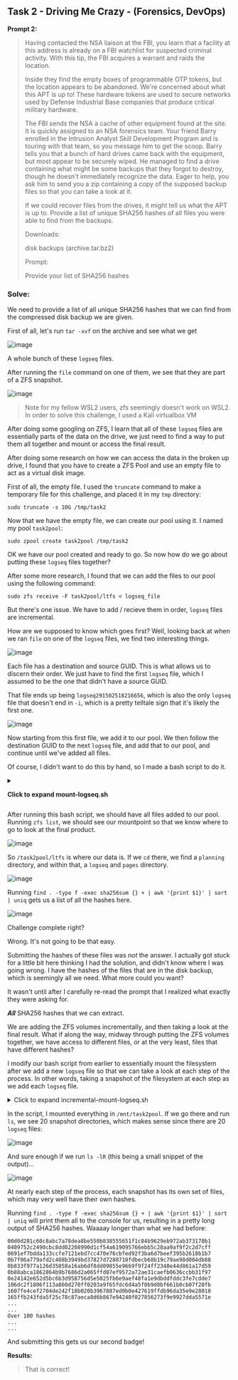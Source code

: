 ## Task 2 - Driving Me Crazy - (Forensics, DevOps)

**Prompt 2:**

>Having contacted the NSA liaison at the FBI, you learn that a facility at this address is already on a FBI watchlist for suspected criminal activity.
>With this tip, the FBI acquires a warrant and raids the location.
>
>Inside they find the empty boxes of programmable OTP tokens, but the location appears to be abandoned. We're concerned about what this APT is up to! These hardware tokens are used to secure networks used by Defense Industrial Base companies that produce critical military hardware.
>
>The FBI sends the NSA a cache of other equipment found at the site. It is quickly assigned to an NSA forensics team. Your friend Barry enrolled in the Intrusion Analyst Skill Development Program and is touring with that team, so you message him to get the scoop. Barry tells you that a bunch of hard drives came back with the equipment, but most appear to be securely wiped. He managed to find a drive containing what might be some backups that they forgot to destroy, though he doesn't immediately recognize the data. Eager to help, you ask him to send you a zip containing a copy of the supposed backup files so that you can take a look at it.
>
>If we could recover files from the drives, it might tell us what the APT is up to. Provide a list of unique SHA256 hashes of all files you were able to find from the backups.
>
>Downloads:
>
>disk backups (archive.tar.bz2)
>
>Prompt:
>
>Provide your list of SHA256 hashes

### Solve:

We need to provide a list of all unique SHA256 hashes that we can find from the compressed disk backup we are given. 

First of all, let's run `tar -xvf` on the archive and see what we get

![image](https://github.com/user-attachments/assets/8238973b-17d9-4248-af7b-227e53e31eb5)

A whole bunch of these `logseq` files. 

After running the `file` command on one of them, we see that they are part of a ZFS snapshot. 

![image](https://github.com/user-attachments/assets/7dedd90d-0032-4933-9e6e-525947bc2cf4)

>Note for my fellow WSL2 users, zfs seemingly doesn't work on WSL2. In order to solve this challenge, I used a Kali virtualbox VM

After doing some googling on ZFS, I learn that all of these `logseq` files are essentially parts of the data on the drive, we just need to find a way to put them all together and mount or access the final result. 

After doing some research on how we can access the data in the broken up drive, I found that you have to create a ZFS Pool and use an empty file to act as a virtual disk image. 

First of all, the empty file. I used the `truncate` command to make a temporary file for this challenge, and placed it in my `tmp` directory:

`sudo truncate -s 10G /tmp/task2`

Now that we have the empty file, we can create our pool using it. I named my pool `task2pool`:

`sudo zpool create task2pool /tmp/task2`

OK we have our pool created and ready to go. So now how do we go about putting these `logseq` files together?

After some more research, I found that we can add the files to our pool using the following command:

`sudo zfs receive -F task2pool/ltfs < logseq_file`

But there's one issue. We have to add / recieve them in order, `logseq` files are incremental. 

How are we supposed to know which goes first? Well, looking back at when we ran `file` on one of the `logseq` files, we find two interesting things. 

![image](https://github.com/user-attachments/assets/8710e057-96e6-4732-b552-a9e968b0e4fa)

Each file has a destination and source GUID. This is what allows us to discern their order. We just have to find the first `logseq` file, which I assumed to be the one that didn't have a source GUID. 

That file ends up being `logseq291502518216656`, which is also the only `logseq` file that doesn't end in `-i`, which is a pretty telltale sign that it's likely the first one. 

![image](https://github.com/user-attachments/assets/f9091675-d7eb-492b-93d5-b87dc02a770b)

Now starting from this first file, we add it to our pool. We then follow the destination GUID to the next `logseq` file, and add that to our pool, and continue until we've added all files. 

Of course, I didn't want to do this by hand, so I made a bash script to do it. 

<details>

<Summary> 
   
   **Click to expand mount-logseq.sh**
    
</Summary>
    
```bash
#!/bin/bash

# Function to extract GUID from a snapshot file
get_guid() {
    local file=$1
    # Extract the GUID from the snapshot file using file command and grep
    local guid=$(file "$file" | grep -oP '(?<=destination GUID: )[^\s]+')
    echo "$guid"
}

# Function to extract the source GUID from a snapshot file
get_source_guid() {
    local file=$1
    # Extract the source GUID from the snapshot file using file command and grep
    local guid=$(file "$file" | grep -oP '(?<=source GUID: )[^\s]+')
    echo "$guid"
}

# Function to add the snapshot file to the ZFS pool
add_to_pool() {
    local file=$1
    echo "Adding $file to pool"
    sudo zfs receive -F task2pool/ltfs < "$file"
}

# Start with an initial file
current_file="logseq291502518216656"

while [ -n "$current_file" ]; do
    echo "Processing file: $current_file"
    
    # Print the file name
    echo "File name: $current_file"
    
    # Add the current snapshot file to the pool
    add_to_pool "$current_file"
    
    # Get the destination GUID of the current file
    current_dest_guid=$(get_guid "$current_file")
    
    # Find the next file based on the source GUID
    next_file=$(for file in *-i; do
        # Check if the file contains the source GUID of the current file
        if [ "$(get_source_guid "$file")" == "$current_dest_guid" ]; then
            echo "$file"
            break
        fi
    done)
    
    # Check if we found a next file
    if [ -n "$next_file" ]; then
        current_file="$next_file"
    else
        echo "No next file found. Ending script."
        break
    fi
done
```

</details>

After running this bash script, we should have all files added to our pool. Running `zfs list`, we should see our mountpoint so that we know where to go to look at the final product. 

![image](https://github.com/user-attachments/assets/5d0c0712-6783-4777-bc34-92e5c94f0add)

So `/task2pool/ltfs` is where our data is. If we `cd` there, we find a `planning` directory, and within that, a `logseq` and `pages` directory. 

![image](https://github.com/user-attachments/assets/7494b3f4-ad2b-4660-9de4-457b7a364bc4)

Running `find . -type f -exec sha256sum {} + | awk '{print $1}' | sort | uniq` gets us a list of all the hashes here.

![image](https://github.com/user-attachments/assets/ace902f4-ed2c-4ded-8bae-29aff2251d21)

Challenge complete right? 

Wrong. It's not going to be that easy. 

Submitting the hashes of these files was *not* the answer. I actually got stuck for a little bit here thinking I had the solution, and didn't know where I was going wrong. I have the hashes of the files that are in the disk backup, which is seemingly all we need. What more could you want?

It wasn't until after I carefully re-read the prompt that I realized what exactly they were asking for. 

***All*** SHA256 hashes that we can extract. 

We are adding the ZFS volumes incrementally, and then taking a look at the final result. What if along the way, midway through putting the ZFS volumes together, we have access to different files, or at the very least, files that have different hashes? 

I modify our bash script from earlier to essentially mount the filesystem after we add a new `logseq` file so that we can take a look at each step of the process. In other words, taking a snapshot of the filesystem at each step as we add each `logseq` file.

<details>
<summary>Click to expand incremental-mount-logseq.sh</summary>
    
```bash
#!/bin/bash

# Function to extract GUID from a snapshot file
get_guid() {
    local file=$1
    # Extract the GUID from the snapshot file using file command and grep
    local guid=$(file "$file" | grep -oP '(?<=destination GUID: )[^\s]+')
    echo "$guid"
}

# Function to extract the source GUID from a snapshot file
get_source_guid() {
    local file=$1
    # Extract the source GUID from the snapshot file using file command and grep
    local guid=$(file "$file" | grep -oP '(?<=source GUID: )[^\s]+')
    echo "$guid"
}

# Function to add the snapshot file to the ZFS pool
add_to_pool() {
    local file=$1
    local filesystem_name=$2
    echo "Adding $file to pool task2pool as $filesystem_name"
    
    # Receive the snapshot into the pool as a new filesystem
    sudo zfs receive -F task2pool/$filesystem_name < "$file"
    
    # Set a mount point for the new filesystem
    local mount_dir="/mnt/task2pool/$filesystem_name"
    sudo zfs set mountpoint=$mount_dir task2pool/$filesystem_name
    
    # Mount the new filesystem
    sudo zfs mount task2pool/$filesystem_name
}

# Start with an initial file
initial_file="logseq291502518216656"

# Outer loop to handle multiple files. Loop from 1 to 20 since there are 20 logseq files
for i in {1..20}; do
    # Initialize current_file for this iteration of outer loop
    current_file="$initial_file"
    count=0  # Reset the counter for each outer loop iteration

    while [ -n "$current_file" ]; do
        if [ $count -eq $i ]; then
            break
        fi

        echo "Processing file: $current_file"
    
        # Print the file name
        echo "File name: $current_file"
    
        # Add the current snapshot file to the pool as a new filesystem
        add_to_pool "$current_file" "snapshot_$i"
    
        # Get the destination GUID of the current file
        current_dest_guid=$(get_guid "$current_file")
    
        # Find the next file based on the source GUID
        next_file=$(for file in *-i; do
            # Check if the file contains the source GUID of the current file
            if [ "$(get_source_guid "$file")" == "$current_dest_guid" ]; then
                echo "$file"
                break
            fi
        done)
    
        # Check if we found a next file
        if [ -n "$next_file" ]; then
            current_file="$next_file"
        else
            echo "No next file found. Ending script."
            break
        fi
        
        ((count++))  # Increment the counter
    done
done
```
</details>

In the script, I mounted everything in `/mnt/task2pool`. If we go there and run `ls`, we see 20 snapshot directories, which makes sense since there are 20 `logseq` files:

![image](https://github.com/user-attachments/assets/228fe1bf-d9f6-412d-aae6-e6a79fcaf53f)

And sure enough if we run `ls -lR` (this being a small snippet of the output)...

![image](https://github.com/user-attachments/assets/261a16f3-d37e-4c2f-a926-1402b0405538)

At nearly each step of the process, each snapshot has its own set of files, which may very well have their own hashes.

Running `find . -type f -exec sha256sum {} + | awk '{print $1}' | sort | uniq` will print them all to the console for us, resulting in a pretty long output of SHA256 hashes. Waaaay longer than what we had before:

```
00d0d281c60c8abc7a78dea8be550b838555651f1c84b9629eb972ab373178b1
0409752c2490cbc8dd02208990d1cf54a619095766ebb5c28aa9af9f2c2d7cff
0691ef7bdda133ccfe7121ebd7cc470e76cbfed92f3ba6d7beef395b2618b1b7
0b7f06a779afd2c408b3949bd37827d7280710fdbecb68b19c79ae98d004db88
0b833f977a126d35858a16ab6df8dd09855e9669f9f24ff2348e44d861a17d59
0b88abca1862864b9b7686d2a065ffd07ef9572a72ae31caefb0636ccbb31f97
0e24142e652d5bc6b3d958756d5e5025fb6e9aef48fa1e9dbddfddc3fe7cdde7
106dc2f1806f113a860d270ff0203a9f65fdc6d4a5f0b9d8bf661b0cb07f28fb
1607fe4cef2704de242f18b020b3967887ed0b0e427619ffdb96da35e9e28010
165ffb243fda5f25c78c87aeca8d6b867e94240f027856273f9e9927dda5571e
...
...
Over 100 hashes
...
...
```

And submitting this gets us our second badge!

**Results:**
>That is correct!
